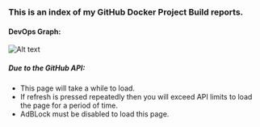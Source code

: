 ### This is an index of my GitHub Docker Project Build reports.

<!-- Raw
![Alt text](https://g.gravizo.com/svg?
digraph DevOps {
    node [color=Red,fontname=Courier,shape=box];
    edge [color=Blue, style=dashed];
    Git [URL="https://github.com/chris102994"]
    DockerRegistry [URL="https://hub.docker.com/repository/docker/christopher102994", label="Docker Registry"]
    ArchiveTestResults [URL="https://github.com/chris102994/chris102994.github.io", label="Archive Test Results"]

    Git -> Build
    
    subgraph cluster_AdminTools {
        compound = true;
        style=filled;
        color=lightgrey;
        URL = "https://travis-ci.com/github/chris102994"
        label = "Travis CI";
        Build
        Test
        Release

        Build -> Test
        Test -> Release

        rank=same{Build, Test, Release}
    }
    Release -> ArchiveTestResults
    Release -> DockerRegistry
    Release -> Git
}
)
-->

#### **DevOps Graph:**

![Alt text](https://g.gravizo.com/svg?%20digraph%20DevOps%20{%20%20%20%20%20node%20[color=Red,fontname=Courier,shape=box];%20%20%20%20%20edge%20[color=Blue,%20style=dashed];%20%20%20%20%20Git%20[URL=%22https://github.com/chris102994%22]%20%20%20%20%20DockerRegistry%20[URL=%22https://hub.docker.com/repository/docker/christopher102994%22,%20label=%22Docker%20Registry%22]%20%20%20%20%20ArchiveTestResults%20[URL=%22https://github.com/chris102994/chris102994.github.io%22,%20label=%22Archive%20Test%20Results%22]%20%20%20%20%20%20Git%20-%3E%20Build%20%20%20%20%20%20%20%20%20%20subgraph%20cluster_AdminTools%20{%20%20%20%20%20%20%20%20%20compound%20=%20true;%20%20%20%20%20%20%20%20%20style=filled;%20%20%20%20%20%20%20%20%20color=lightgrey;%20%20%20%20%20%20%20%20%20URL%20=%20%22https://travis-ci.com/github/chris102994%22%20%20%20%20%20%20%20%20%20label%20=%20%22Travis%20CI%22;%20%20%20%20%20%20%20%20%20Build%20%20%20%20%20%20%20%20%20Test%20%20%20%20%20%20%20%20%20Release%20%20%20%20%20%20%20%20%20%20Build%20-%3E%20Test%20%20%20%20%20%20%20%20%20Test%20-%3E%20Release%20%20%20%20%20%20%20%20%20%20rank=same{Build,%20Test,%20Release}%20%20%20%20%20}%20%20%20%20%20Release%20-%3E%20ArchiveTestResults%20%20%20%20%20Release%20-%3E%20DockerRegistry%20%20%20%20%20Release%20-%3E%20Git%20})

##### **Due to the GitHub API:**
* This page will take a while to load.
* If refresh is pressed repeatedly then you will exceed API limits to load the page for a period of time.
* AdBLock must be disabled to load this page.
